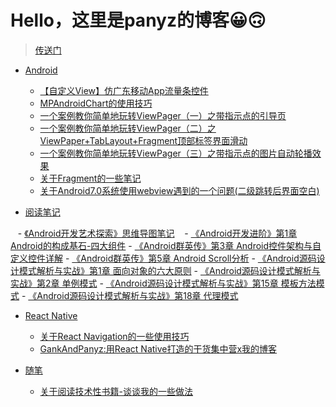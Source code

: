 # Hello，这里是panyz的博客😀🙃

> [传送门](https://github.com/panyz/Blogs/issues)

- [Android](https://github.com/panyz/Blogs/issues?q=is%3Aopen+is%3Aissue+label%3AAndroid)
    
    - [【自定义View】仿广东移动App流量条控件 ](https://github.com/panyz/Blogs/issues/18)
    - [MPAndroidChart的使用技巧](https://github.com/panyz/Blogs/issues/5)
    - [一个案例教你简单地玩转ViewPager（一）之带指示点的引导页](https://github.com/panyz/Blogs/issues/1)
    - [一个案例教你简单地玩转ViewPager（二）之ViewPaper+TabLayout+Fragment顶部标签界面滑动](https://github.com/panyz/Blogs/issues/2)
    - [一个案例教你简单地玩转ViewPager（三）之带指示点的图片自动轮播效果](https://github.com/panyz/Blogs/issues/3)
    - [关于Fragment的一些笔记](https://github.com/panyz/Blogs/issues/4)
    - [关于Android7.0系统使用webview遇到的一个问题(二级跳转后界面空白)](https://github.com/panyz/Blogs/issues/6)

- [阅读笔记](https://github.com/panyz/Blogs/issues?q=is%3Aopen+is%3Aissue+label%3A%E9%98%85%E8%AF%BB%E7%AC%94%E8%AE%B0)

    - [《Android开发艺术探索》思维导图笔记](https://github.com/panyz/Blogs/issues/17)
    - [《Android开发进阶》第1章 Android的构成基石-四大组件](https://github.com/panyz/Blogs/issues/7)
    - [《Android群英传》第3章 Android控件架构与自定义控件详解](https://github.com/panyz/Blogs/issues/8)
    - [《Android群英传》第5章 Android Scroll分析](https://github.com/panyz/Blogs/issues/9)
    - [《Android源码设计模式解析与实战》第1章 面向对象的六大原则](https://github.com/panyz/Blogs/issues/10)
    - [《Android源码设计模式解析与实战》第2章 单例模式](https://github.com/panyz/Blogs/issues/11)
    - [《Android源码设计模式解析与实战》第15章 模板方法模式](https://github.com/panyz/Blogs/issues/12)
    - [《Android源码设计模式解析与实战》第18章 代理模式](https://github.com/panyz/Blogs/issues/13)

- [React Native](https://github.com/panyz/Blogs/issues?q=is%3Aopen+is%3Aissue+label%3A%22React+Native%22)

    - [关于React Navigation的一些使用技巧](https://github.com/panyz/Blogs/issues/15)
    - [GankAndPanyz:用React Native打造的干货集中营x我的博客](https://github.com/panyz/Blogs/issues/16)

- [随笔](https://github.com/panyz/Blogs/issues?q=is%3Aopen+is%3Aissue+label%3A%E9%9A%8F%E7%AC%94)

    - [关于阅读技术性书籍-谈谈我的一些做法](https://github.com/panyz/Blogs/issues/14)
